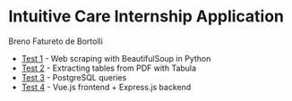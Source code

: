# Intuitive Care Internship Application
Breno Fatureto de Bortolli

- [Test 1](test1) - Web scraping with BeautifulSoup in Python
- [Test 2](test2) - Extracting tables from PDF with Tabula
- [Test 3](test3) - PostgreSQL queries
- [Test 4](test4) - Vue.js frontend + Express.js backend